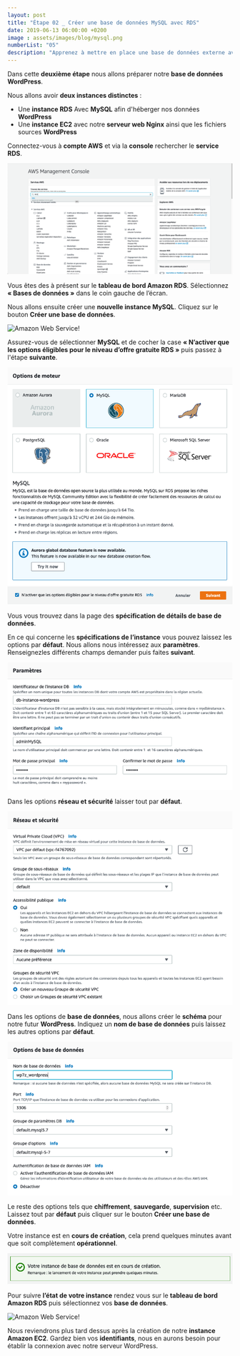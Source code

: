 ```yaml
---
layout: post
title: "Étape 02 _ Créer une base de données MySQL avec RDS"
date: 2019-06-13 06:00:00 +0200
image : assets/images/blog/mysql.png
numberList: "05"
description: "Apprenez à mettre en place une base de données externe avec Amazon RDS"
---
```


Dans cette **deuxième étape** nous allons préparer notre **base de données WordPress**. 

Nous allons avoir **deux instances distinctes** :

- Une **instance RDS** Avec **MySQL** afin d'héberger nos données **WordPress**
- Une **instance EC2** avec notre **serveur web Nginx** ainsi que les fichiers sources **WordPress**

Connectez-vous à **compte AWS** et via la **console** rechercher le **service RDS**.

![Amazon Web Service!](/assets/images/blog/blog-aws-rds-search-rds.png)

Vous êtes des à présent sur le **tableau de bord Amazon RDS**. Sélectionnez **« Bases de données »** dans le coin gauche de l’écran.

Nous allons ensuite créer une **nouvelle instance MySQL**. Cliquez sur le bouton **Créer une base de données**. 

![Amazon Web Service!](/assets/images/blog/blog-aws-rds-tableau-de-bord-rds.png)

Assurez-vous de sélectionner **MySQL** et de cocher la case **« N’activer que les options éligibles pour le niveau d’offre gratuite RDS »** puis passez à l'étape **suivante**.

![Amazon Web Service!](/assets/images/blog/blog-aws-rds-select-mysql.png)
![Amazon Web Service!](/assets/images/blog/blog-aws-rds-select-mysql-opt.png)

Vous vous trouvez dans la page des **spécification de détails de base de données**.

En ce qui concerne les **spécifications de l’instance** vous pouvez laissez les options par **défaut**. Nous allons nous intéressez aux **paramètres**. Renseignezles différents champs demander puis faites **suivant**.

![Amazon Web Service!](/assets/images/blog/blog-aws-rds-params.png)

Dans les options **réseau et sécurité** laisser tout par **défaut**.

![Amazon Web Service!](/assets/images/blog/blog-aws-rds-reseau-securite.png)

Dans les options de **base de données**, nous allons créer le **schéma** pour notre futur **WordPress**. Indiquez un **nom de base de données** puis laissez les autres options par **défaut**.

![Amazon Web Service!](/assets/images/blog/blog-aws-rds-name-db.png)

Le reste des options tels que **chiffrement**, **sauvegarde**, **supervision** etc. Laissez tout par **défaut** puis cliquer sur le bouton **Créer une base de données**.

Votre instance est en **cours de création**, cela prend quelques minutes avant que soit complètement **opérationnel**.

![Amazon Web Service!](/assets/images/blog/blog-aws-rds-create.png)

Pour suivre **l’état de votre instance** rendez vous sur le **tableau de bord Amazon RDS** puis sélectionnez vos **base de données**.

![Amazon Web Service!](/assets/images/blog/blog-aws-rds-tableau-de-bord-rds-run.png)

Nous reviendrons plus tard dessus après la création de notre **instance Amazon EC2**. Gardez bien vos **identifiants**, nous en aurons besoin pour établir la connexion avec notre serveur WordPress.